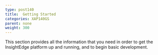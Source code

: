 ```yaml
---
type: post140
title:  Getting Started
categories: XAP140GS
parent: none
weight: 300
---
```


This section provides all the information that you need in order to get the InsightEdge platform up and running, and to begin basic development.


<!--
minitoc
-->

